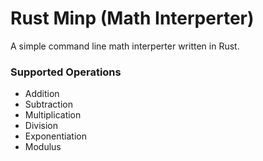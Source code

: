 # Rust Minp (Math Interperter)

A simple command line math interperter written in Rust.

### Supported Operations

- Addition
- Subtraction
- Multiplication
- Division
- Exponentiation
- Modulus